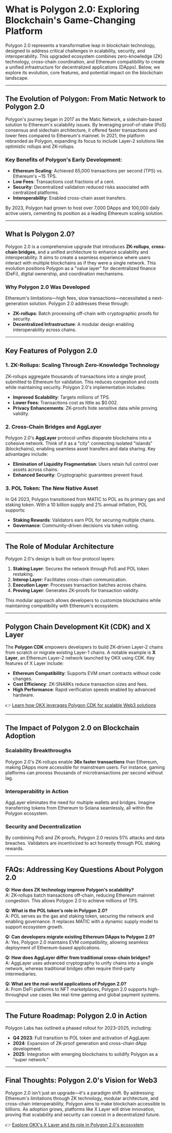 # What is Polygon 2.0: Exploring Blockchain's Game-Changing Platform

Polygon 2.0 represents a transformative leap in blockchain technology, designed to address critical challenges in scalability, security, and interoperability. This upgraded ecosystem combines zero-knowledge (ZK) technology, cross-chain coordination, and Ethereum compatibility to create a unified infrastructure for decentralized applications (DApps). Below, we explore its evolution, core features, and potential impact on the blockchain landscape.

---

## The Evolution of Polygon: From Matic Network to Polygon 2.0

Polygon's journey began in 2017 as the Matic Network, a sidechain-based solution to Ethereum's scalability issues. By leveraging proof-of-stake (PoS) consensus and sidechain architecture, it offered faster transactions and lower fees compared to Ethereum's mainnet. In 2021, the platform rebranded as Polygon, expanding its focus to include Layer-2 solutions like optimistic rollups and ZK-rollups. 

### Key Benefits of Polygon's Early Development:
- **Ethereum Scaling**: Achieved 65,000 transactions per second (TPS) vs. Ethereum's ~15 TPS.
- **Low Fees**: Transactions cost fractions of a cent.
- **Security**: Decentralized validation reduced risks associated with centralized platforms.
- **Interoperability**: Enabled cross-chain asset transfers.

By 2023, Polygon had grown to host over 7,000 DApps and 100,000 daily active users, cementing its position as a leading Ethereum scaling solution.

---

## What Is Polygon 2.0?

Polygon 2.0 is a comprehensive upgrade that introduces **ZK-rollups**, **cross-chain bridges**, and a unified architecture to enhance scalability and interoperability. It aims to create a seamless experience where users interact with multiple blockchains as if they were a single network. This evolution positions Polygon as a "value layer" for decentralized finance (DeFi), digital ownership, and coordination mechanisms.

### Why Polygon 2.0 Was Developed
Ethereum's limitations—high fees, slow transactions—necessitated a next-generation solution. Polygon 2.0 addresses these through:
- **ZK-rollups**: Batch processing off-chain with cryptographic proofs for security.
- **Decentralized Infrastructure**: A modular design enabling interoperability across chains.

---

## Key Features of Polygon 2.0

### 1. ZK-Rollups: Scaling Through Zero-Knowledge Technology
ZK-rollups aggregate thousands of transactions into a single proof, submitted to Ethereum for validation. This reduces congestion and costs while maintaining security. Polygon 2.0's implementation includes:
- **Improved Scalability**: Targets millions of TPS.
- **Lower Fees**: Transactions cost as little as $0.002.
- **Privacy Enhancements**: ZK-proofs hide sensitive data while proving validity.

### 2. Cross-Chain Bridges and AggLayer
Polygon 2.0's **AggLayer** protocol unifies disparate blockchains into a cohesive network. Think of it as a "city" connecting isolated "islands" (blockchains), enabling seamless asset transfers and data sharing. Key advantages include:
- **Elimination of Liquidity Fragmentation**: Users retain full control over assets across chains.
- **Enhanced Security**: Cryptographic guarantees prevent fraud.

### 3. POL Token: The New Native Asset
In Q4 2023, Polygon transitioned from MATIC to POL as its primary gas and staking token. With a 10 billion supply and 2% annual inflation, POL supports:
- **Staking Rewards**: Validators earn POL for securing multiple chains.
- **Governance**: Community-driven decisions via token voting.

---

## The Role of Modular Architecture

Polygon 2.0's design is built on four protocol layers:
1. **Staking Layer**: Secures the network through PoS and POL token restaking.
2. **Interop Layer**: Facilitates cross-chain communication.
3. **Execution Layer**: Processes transaction batches across chains.
4. **Proving Layer**: Generates ZK-proofs for transaction validity.

This modular approach allows developers to customize blockchains while maintaining compatibility with Ethereum's ecosystem.

---

## Polygon Chain Development Kit (CDK) and X Layer

The **Polygon CDK** empowers developers to build ZK-driven Layer-2 chains from scratch or migrate existing Layer-1 chains. A notable example is **X Layer**, an Ethereum Layer-2 network launched by OKX using CDK. Key features of X Layer include:
- **Ethereum Compatibility**: Supports EVM smart contracts without code changes.
- **Cost Efficiency**: ZK-SNARKs reduce transaction sizes and fees.
- **High Performance**: Rapid verification speeds enabled by advanced hardware.

👉 [Learn how OKX leverages Polygon CDK for scalable Web3 solutions](https://bit.ly/okx-bonus)

---

## The Impact of Polygon 2.0 on Blockchain Adoption

### Scalability Breakthroughs
Polygon 2.0's ZK-rollups enable **36x faster transactions** than Ethereum, making DApps more accessible for mainstream users. For instance, gaming platforms can process thousands of microtransactions per second without lag.

### Interoperability in Action
AggLayer eliminates the need for multiple wallets and bridges. Imagine transferring tokens from Ethereum to Solana seamlessly, all within the Polygon ecosystem.

### Security and Decentralization
By combining PoS and ZK-proofs, Polygon 2.0 resists 51% attacks and data breaches. Validators are incentivized to act honestly through POL staking rewards.

---

## FAQs: Addressing Key Questions About Polygon 2.0

**Q: How does ZK technology improve Polygon's scalability?**  
A: ZK-rollups batch transactions off-chain, reducing Ethereum mainnet congestion. This allows Polygon 2.0 to achieve millions of TPS.

**Q: What is the POL token's role in Polygon 2.0?**  
A: POL serves as the gas and staking token, securing the network and enabling governance. It replaces MATIC with a dynamic supply model to support ecosystem growth.

**Q: Can developers migrate existing Ethereum DApps to Polygon 2.0?**  
A: Yes, Polygon 2.0 maintains EVM compatibility, allowing seamless deployment of Ethereum-based applications.

**Q: How does AggLayer differ from traditional cross-chain bridges?**  
A: AggLayer uses advanced cryptography to unify chains into a single network, whereas traditional bridges often require third-party intermediaries.

**Q: What are the real-world applications of Polygon 2.0?**  
A: From DeFi platforms to NFT marketplaces, Polygon 2.0 supports high-throughput use cases like real-time gaming and global payment systems.

---

## The Future Roadmap: Polygon 2.0 in Action

Polygon Labs has outlined a phased rollout for 2023–2025, including:
- **Q4 2023**: Full transition to POL token and activation of AggLayer.
- **2024**: Expansion of ZK-proof generation and cross-chain dApp development.
- **2025**: Integration with emerging blockchains to solidify Polygon as a "super network."

---

## Final Thoughts: Polygon 2.0's Vision for Web3

Polygon 2.0 isn't just an upgrade—it's a paradigm shift. By addressing Ethereum's limitations through ZK technology, modular architecture, and cross-chain interoperability, Polygon aims to make blockchain accessible to billions. As adoption grows, platforms like X Layer will drive innovation, proving that scalability and security can coexist in a decentralized future.

👉 [Explore OKX's X Layer and its role in Polygon 2.0's ecosystem](https://bit.ly/okx-bonus)
